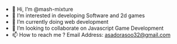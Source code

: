 - 👋 Hi, I’m @mash-mixture
- 👀 I’m interested in developing Software and 2d games
- 🌱 I’m currently doing web development
- 💞️ I’m looking to collaborate on Javascript Game Development 
- 📫 How to reach me ? Email Address: asadorasoo32@gmail.com

<!---
mash-mixture/mash-mixture is a ✨ special ✨ repository because its `README.md` (this file) appears on your GitHub profile.
You can click the Preview link to take a look at your changes.
--->
